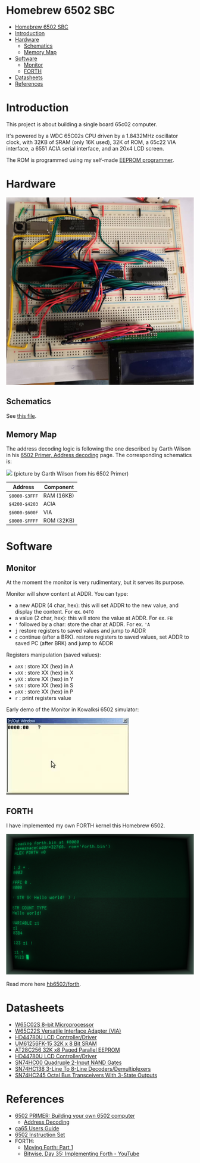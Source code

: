 # Homebrew 6502 SBC

- [Homebrew 6502 SBC](#homebrew-6502-sbc)
- [Introduction](#introduction)
- [Hardware](#hardware)
  - [Schematics](#schematics)
  - [Memory Map](#memory-map)
- [Software](#software)
  - [Monitor](#monitor)
  - [FORTH](#forth)
- [Datasheets](#datasheets)
- [References](#references)

# Introduction

This project is about building a single board 65c02 computer.

It's powered by a WDC 65C02s CPU driven by a 1.8432MHz oscillator clock, with 32KB of SRAM (only 16K used), 32K of ROM, a 65c22 VIA interface, a 6551 ACIA serial interface, and an 20x4 LCD screen.

The ROM is programmed using my self-made [EEPROM programmer](programmer/README.md).

# Hardware

![](sbc/imgs/IMG_20210507_202922_616.jpg)

## Schematics

See [this file](sbc/schematics/6502.pdf).

## Memory Map

The address decoding logic is following the one described by Garth Wilson in his [6502 Primer, Address decoding](https://wilsonminesco.com/6502primer/addr_decoding.html) page. The corresponding schematics is:

![](https://wilsonminesco.com/6502primer/32kROM16kRAMlogic.jpg)
(picture by Garth Wilson from his 6502 Primer)

| Address       | Component  |
| ------------- | ---------- |
| `$0000-$3FFF` | RAM (16KB) |
| `$4200-$4203` | ACIA       |
| `$6000-$600F` | VIA        |
| `$8000-$FFFF` | ROM (32KB) |

# Software

## Monitor

At the moment the monitor is very rudimentary, but it serves its purpose.

Monitor will show content at ADDR. You can type:
- a new ADDR (4 char, hex): this will set ADDR to the new value, and display the content. For ex. `04F0`
- a value (2 char, hex): this will store the value at ADDR. For ex. `FB`
- `'` followed by a char: store the char at ADDR. For ex. `'A`
- `j` restore registers to saved values and jump to ADDR
- `c` continue (after a BRK). restore registers to saved values, set ADDR to saved PC (after BRK) and jump to ADDR

Registers manipulation (saved values):
- `aXX` : store XX (hex) in A
- `xXX` : store XX (hex) in X
- `yXX` : store XX (hex) in Y
- `sXX` : store XX (hex) in S
- `pXX` : store XX (hex) in P
- `r`   : print registers value

Early demo of the Monitor in Kowalksi 6502 simulator:

![](monitor/imgs/monitor.gif)

## FORTH

I have implemented my own FORTH kernel this Homebrew 6502. 

![](forth/imgs/Forth.png)

Read more here [hb6502/forth](https://github.com/adumont/hb6502/tree/main/forth#homebrew-6502-sbc---forth).

# Datasheets

- [W65C02S 8–bit Microprocessor](datasheets/w65c02s.pdf)
- [W65C22S Versatile Interface Adapter (VIA)](datasheets/wdc_W65C22S_datasheet_mar_2004.pdf)
- [HD44780U LCD Controller/Driver](datasheets/HD44780.pdf)
- [UM61256FK-15 32K x 8 Bit SRAM](datasheets/UM61256FK-15_SRAM.pdf)
- [AT28C256 32K x8 Paged Parallel EEPROM](datasheets/AT28C256.pdf)
- [HD44780U LCD Controller/Driver](datasheets/HD44780.pdf)
- [SN74HC00 Quadruple 2-Input NAND Gates](datasheets/SN74HC00.pdf)
- [SN74HC138 3-Line To 8-Line Decoders/Demultiplexers](datasheets/SN74HC138.pdf)
- [SN74HC245 Octal Bus Transceivers With 3-State Outputs](datasheets/SN74HC245.pdf)

# References

- [6502 PRIMER: Building your own 6502 computer](https://wilsonminesco.com/6502primer/)
  - [Address Decoding](https://wilsonminesco.com/6502primer/addr_decoding.html)
- [ca65 Users Guide](https://cc65.github.io/doc/ca65.html)
- [6502 Instruction Set](https://www.masswerk.at/6502/6502_instruction_set.html)
- FORTH:
  - [Moving Forth: Part 1](https://www.bradrodriguez.com/papers/moving1.htm)
  - [Bitwise, Day 35: Implementing Forth - YouTube](https://www.youtube.com/watch?v=rlayTh3sjiw)